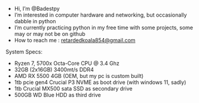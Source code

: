 - Hi, I’m @Badestpy
- I’m interested in computer hardware and networking, but occasionally dabble in python
- I’m currently practicing python in my free time with some projects, some may or may not be on github
- How to reach me : retardedkoala854@gmail.com

System Specs:

- Ryzen 7, 5700x Octa-Core CPU @ 3.4 Ghz
- 32GB (2x16GB) 3400mt/s DDR4
- AMD RX 5500 4GB (OEM, but my pc is custom built)
- 1tb pcie gen4 Crucial P3 NVME as boot drive (with windows 11, sadly)
- 1tb Crucial MX500 sata SSD as secondary drive
- 500GB WD Blue HDD as third drive
